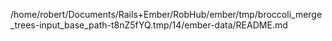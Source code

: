 /home/robert/Documents/Rails+Ember/RobHub/ember/tmp/broccoli_merge_trees-input_base_path-t8nZ5fYQ.tmp/14/ember-data/README.md